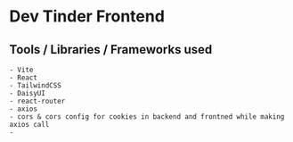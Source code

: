 # Dev Tinder Frontend

## Tools / Libraries / Frameworks used

    - Vite
    - React
    - TailwindCSS
    - DaisyUI
    - react-router
    - axios
    - cors & cors config for cookies in backend and frontned while making axios call
    - 
 